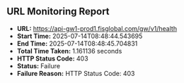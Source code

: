 ## URL Monitoring Report

- **URL:** https://api-gw1-prod1.fisglobal.com/gw/v1/health
- **Start Time:** 2025-07-14T08:48:44.543695
- **End Time:** 2025-07-14T08:48:45.704831
- **Total Time Taken:** 1.161136 seconds
- **HTTP Status Code:** 403
- **Status:** Failure
- **Failure Reason:** HTTP Status Code: 403
